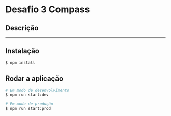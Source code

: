 # Desafio 3 Compass

## Descrição

---

## Instalação

```bash
$ npm install
```

## Rodar a aplicação

```bash
# Em modo de desenvolvimento
$ npm run start:dev

# Em modo de produção
$ npm run start:prod
```
